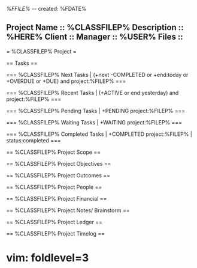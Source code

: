*%FFILE%* -- created: %FDATE%

Project Name		:: %CLASSFILEP%
Description		::  %HERE%
Client			:: 
Manager			:: %USER%
Files			:: 
----


= %CLASSFILEP% Project =

== Tasks ==

=== %CLASSFILEP% Next Tasks | (+next -COMPLETED or +end:today or +OVERDUE or +DUE) and project:%FILEP% ===

=== %CLASSFILEP% Recent Tasks | (+ACTIVE or end:yesterday) and project:%FILEP% ===

=== %CLASSFILEP% Pending Tasks | +PENDING project:%FILEP% ===

=== %CLASSFILEP% Waiting Tasks | +WAITING project:%FILEP% ===

=== %CLASSFILEP% Completed Tasks | +COMPLETED project:%FILEP% | status:completed ===


== %CLASSFILEP% Project Scope ==

== %CLASSFILEP% Project Objectives ==

== %CLASSFILEP% Project Outcomes ==

== %CLASSFILEP% Project People ==

== %CLASSFILEP% Project Financial ==

== %CLASSFILEP% Project Notes/ Brainstorm ==

== %CLASSFILEP% Project Ledger ==

== %CLASSFILEP% Project Timelog ==


# vim: foldlevel=3

